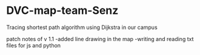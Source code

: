 # DVC-map-team-Senz
Tracing shortest path algorithm using Dijkstra in our campus



patch notes of v 1.1 
-added line drawing in the map
-writing and reading txt files for js and python
